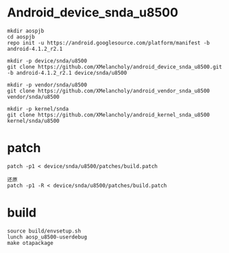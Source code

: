 # Android_device_snda_u8500

	mkdir aospjb
	cd aospjb
	repo init -u https://android.googlesource.com/platform/manifest -b android-4.1.2_r2.1

	mkdir -p device/snda/u8500
	git clone https://github.com/XMelancholy/android_device_snda_u8500.git -b android-4.1.2_r2.1 device/snda/u8500

	mkdir -p vendor/snda/u8500
	git clone https://github.com/XMelancholy/android_vendor_snda_u8500 vendor/snda/u8500

	mkdir -p kernel/snda
	git clone https://github.com/XMelancholy/android_kernel_snda_u8500 kernel/snda/u8500

# patch

	patch -p1 < device/snda/u8500/patches/build.patch

    还原
	patch -p1 -R < device/snda/u8500/patches/build.patch
		
# build

	source build/envsetup.sh
	lunch aosp_u8500-userdebug
	make otapackage
